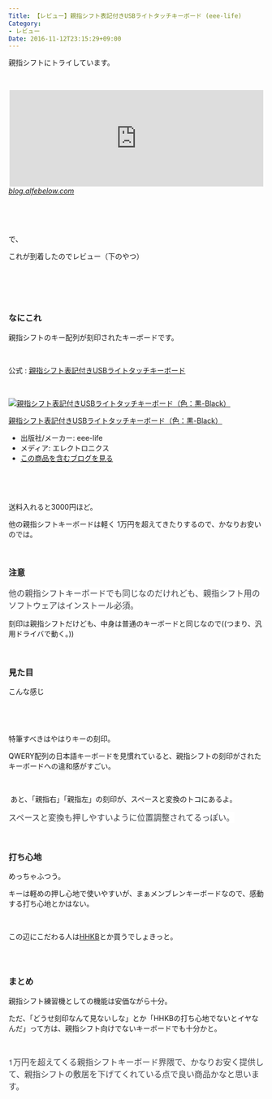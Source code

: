 ```yaml
---
Title: 【レビュー】親指シフト表記付きUSBライトタッチキーボード (eee-life)
Category:
- レビュー
Date: 2016-11-12T23:15:29+09:00
---
```


<p>親指シフトにトライしています。</p>
<p> </p>
<p><iframe class="embed-card embed-blogcard" style="display: block; width: 100%; height: 190px; max-width: 500px; margin: auto;" title="親指シフト(NICOLA)にトライしてみている（2日目） - FUN YOU BLOG" src="http://blog.alfebelow.com/embed/2016/11/10/%E8%A6%AA%E6%8C%87%E3%82%B7%E3%83%95%E3%83%88%28NICOLA%29%E3%81%AB%E3%83%88%E3%83%A9%E3%82%A4%E3%81%97%E3%81%A6%E3%81%BF%E3%81%A6%E3%81%84%E3%82%8B%EF%BC%882%E6%97%A5%E7%9B%AE%EF%BC%89" frameborder="0" scrolling="no"></iframe><cite class="hatena-citation"><a href="http://blog.alfebelow.com/entry/2016/11/10/%E8%A6%AA%E6%8C%87%E3%82%B7%E3%83%95%E3%83%88%28NICOLA%29%E3%81%AB%E3%83%88%E3%83%A9%E3%82%A4%E3%81%97%E3%81%A6%E3%81%BF%E3%81%A6%E3%81%84%E3%82%8B%EF%BC%882%E6%97%A5%E7%9B%AE%EF%BC%89">blog.alfebelow.com</a></cite></p>
<p> </p>
<p> </p>
<p>で、</p>
<p>これが到着したのでレビュー（下のやつ）</p>
<p><img class="magnifiable" src="https://cdn-ak2.f.st-hatena.com/images/fotolife/a/alfe1025/20010222/20010222124020.jpg" alt="" /></p>
<p> </p>
<p><!-- more --></p>
<p> </p>

### なにこれ

<p>親指シフトのキー配列が刻印されたキーボードです。</p>
<p> </p>
<p>公式 : <a href="http://eee-life.com/kb/">親指シフト表記付きUSBライトタッチキーボード</a></p>
<p> </p>
<div class="freezed">
<div class="hatena-asin-detail"><a href="http://www.amazon.co.jp/exec/obidos/ASIN/B01I2QP5C6/ab1025-22/"><img class="hatena-asin-detail-image" title="親指シフト表記付きUSBライトタッチキーボード（色：黒-Black）" src="http://ecx.images-amazon.com/images/I/41llOuzyWhL._SL160_.jpg" alt="親指シフト表記付きUSBライトタッチキーボード（色：黒-Black）" /></a>
<div class="hatena-asin-detail-info">
<p class="hatena-asin-detail-title"><a href="http://www.amazon.co.jp/exec/obidos/ASIN/B01I2QP5C6/ab1025-22/">親指シフト表記付きUSBライトタッチキーボード（色：黒-Black）</a></p>
<ul>
<li><span class="hatena-asin-detail-label">出版社/メーカー:</span> eee-life</li>
<li><span class="hatena-asin-detail-label">メディア:</span> エレクトロニクス</li>
<li><a href="http://d.hatena.ne.jp/asin/B01I2QP5C6/ab1025-22" target="_blank">この商品を含むブログを見る</a></li>
</ul>
</div>
<div class="hatena-asin-detail-foot"> </div>
</div>
</div>
<p> </p>
<p>送料入れると3000円ほど。</p>
<p>他の親指シフトキーボードは軽く 1万円を超えてきたりするので、かなりお安いのでは。</p>
<p> </p>

### 注意

<p><span style="color: #3d3f44; font-family: 'Helvetica Neue', Helvetica, Arial, 'ヒラギノ角ゴ Pro W3', 'Hiragino Kaku Gothic Pro', メイリオ, Meiryo, 'ＭＳ Ｐゴシック', 'MS PGothic', sans-serif; font-size: 16px; font-style: normal; font-variant-ligatures: normal; font-variant-caps: normal; font-weight: normal; letter-spacing: normal; orphans: 2; text-align: start; text-indent: 0px; text-transform: none; white-space: normal; widows: 2; word-spacing: 0px; -webkit-text-stroke-width: 0px; background-color: #ffffff; display: inline !important; float: none;">他の親指シフトキーボードでも同じなのだけれども、親指シフト用のソフトウェアはインストール必須。</span></p>
<p>刻印は親指シフトだけども、中身は普通のキーボードと同じなので((つまり、汎用ドライバで動く。))</p>
<p> </p>

### 見た目

<p>こんな感じ</p>
<p><img class="magnifiable" src="https://cdn-ak2.f.st-hatena.com/images/fotolife/a/alfe1025/20010222/20010222124030.jpg" alt="" /></p>
<p><img class="magnifiable" src="https://cdn-ak2.f.st-hatena.com/images/fotolife/a/alfe1025/20010222/20010222124040.jpg" alt="" /></p>
<p> </p>
<p>特筆すべきはやはりキーの刻印。</p>
<p>QWERY配列の日本語キーボードを見慣れていると、親指シフトの刻印がされたキーボードへの違和感がすごい。</p>
<p> </p>
<p> あと、「親指右」「親指左」の刻印が、スペースと変換のトコにあるよ。</p>
<p><span style="color: #3d3f44; font-family: 'Helvetica Neue', Helvetica, Arial, 'ヒラギノ角ゴ Pro W3', 'Hiragino Kaku Gothic Pro', メイリオ, Meiryo, 'ＭＳ Ｐゴシック', 'MS PGothic', sans-serif; font-size: 16px; font-style: normal; font-variant-ligatures: normal; font-variant-caps: normal; font-weight: normal; letter-spacing: normal; orphans: 2; text-align: start; text-indent: 0px; text-transform: none; white-space: normal; widows: 2; word-spacing: 0px; -webkit-text-stroke-width: 0px; background-color: #ffffff; display: inline !important; float: none;">スペースと変換も押しやすいように位置調整されてるっぽい。</span></p>
<p> </p>

### 打ち心地

<p>めっちゃふつう。</p>
<p>キーは軽めの押し心地で使いやすいが、まぁメンブレンキーボードなので、感動する打ち心地とかはない。</p>
<p> </p>
<p>この辺にこだわる人は<a href="http://d.hatena.ne.jp/asin/B000EXZ0VC/ab1025-22">HHKB</a>とか買うでしょきっと。</p>

###  


### まとめ

<p>親指シフト練習機としての機能は安価ながら十分。</p>
<p>ただ、「どうせ刻印なんて見ないしな」とか「HHKBの打ち心地でないとイヤなんだ」って方は、親指シフト向けでないキーボードでも十分かと。</p>
<p> </p>
<p style="line-height: 1.5; margin: 0.5em 0px; padding: 0px; color: #3d3f44; font-family: 'Helvetica Neue', Helvetica, Arial, 'ヒラギノ角ゴ Pro W3', 'Hiragino Kaku Gothic Pro', メイリオ, Meiryo, 'ＭＳ Ｐゴシック', 'MS PGothic', sans-serif; font-size: 16px; font-style: normal; font-variant-ligatures: normal; font-variant-caps: normal; font-weight: normal; letter-spacing: normal; orphans: 2; text-align: start; text-indent: 0px; text-transform: none; white-space: normal; widows: 2; word-spacing: 0px; -webkit-text-stroke-width: 0px;">1万円を超えてくる親指シフトキーボード界隈で、かなりお安く提供して、親指シフトの敷居を下げてくれている点で良い商品かなと思います。</p>
<p> </p>

